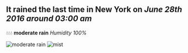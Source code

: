 ## It rained the last time in New York on *June 28th 2016 around 03:00 am*
💧💧💧  **moderate rain** *Humidity 100%*

![moderate rain](http://openweathermap.org/img/w/10n.png) ![mist](http://openweathermap.org/img/w/50n.png)
